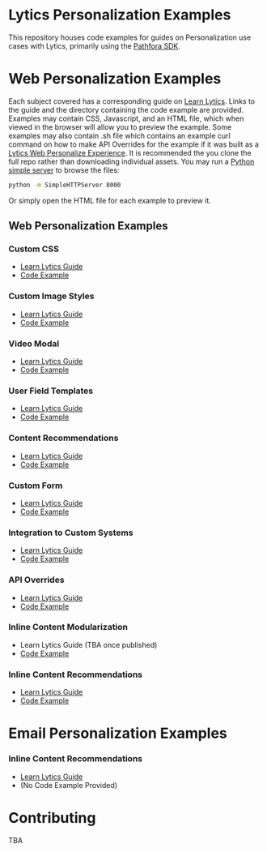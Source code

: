 # Lytics Personalization Examples

This repository houses code examples for guides on Personalization use cases with Lytics, primarily using the [Pathfora SDK](https://github.com/lytics/pathforajs).

# Web Personalization Examples
Each subject covered has a corresponding guide on [Learn Lytics](https://learn.lytics.com/). Links to the guide and the directory containing the code example are provided. Examples may contain CSS, Javascript, and an HTML file, which when viewed in the browser will allow you to preview the example. Some examples may also contain .sh file which contains an example curl command on how to make API Overrides for the example if it was built as a [Lytics Web Personalize Experience](https://learn.lytics.com/understanding/product-docs/orchestrate/experiences). It is recommended the you clone the full repo rather than downloading individual assets. You may run a [Python simple server](https://docs.python.org/2/library/simplehttpserver.html) to browse the files:

```sh
python -m SimpleHTTPServer 8000
```

Or simply open the HTML file for each example to preview it.

## Web Personalization Examples

### Custom CSS
- [Learn Lytics Guide](https://learn.lytics.com/marketing/use-cases/web-personalization/style-your-lytics-web-experiences-to-fit-your-brand-guidelines)
- [Code Example](/examples/custom-css)

### Custom Image Styles
- [Learn Lytics Guide](https://learn.lytics.com/marketing/use-cases/web-personalization/web-experiences-with-branded-images)
- [Code Example](/examples/image)

### Video Modal
- [Learn Lytics Guide](https://learn.lytics.com/marketing/use-cases/web-personalization/custom-personalized-experience-with-video-content)
- [Code Example](/examples/video)

### User Field Templates
- [Learn Lytics Guide](https://learn.lytics.com/marketing/use-cases/web-personalization/enhance-personalized-messaging-with-user-profile-fields)
- [Code Example](/examples/entity-template)

### Content Recommendations
- [Learn Lytics Guide](https://learn.lytics.com/marketing/use-cases/web-personalization/keep-visitors-engaged-with-content-recommendation-experiences)
- [Code Example](/examples/content-rec)

### Custom Form
- [Learn Lytics Guide](https://learn.lytics.com/marketing/use-cases/web-personalization/capture-more-information-from-qualified-leads)
- [Code Example](/examples/custom-form)

### Integration to Custom Systems
- [Learn Lytics Guide](https://learn.lytics.com/marketing/use-cases/web-personalization/tracking-web-personalize-experiences-in-third-party-tools)
- [Code Example](/examples/callback-post)

### API Overrides
- [Learn Lytics Guide](https://learn.lytics.com/marketing/use-cases/web-personalization/unlock-additional-web-personalization-features-with-lytics-api-overrides)
- [Code Example](/examples/api-overrides)

### Inline Content Modularization
- Learn Lytics Guide (TBA once published)
- [Code Example](/examples/inline-content-mod)

### Inline Content Recommendations
- [Learn Lytics Guide](https://learn.lytics.com/marketing/use-cases/web-personalization/populate-your-website-with-one-to-one-content-recommendations)
- [Code Example](/examples/inline-content-rec)

# Email Personalization Examples

### Inline Content Recommendations
- [Learn Lytics Guide](https://learn.lytics.com/marketing/use-cases/email-personalization-with-lytics/personalize-your-iterable-emails-with-lytics-content-recommendations)
- (No Code Example Provided)


# Contributing

TBA